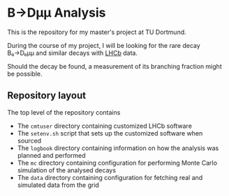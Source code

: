 # B→Dμμ Analysis

This is the repository for my master's project at TU Dortmund.

During the course of my project, I will be looking for the rare decay B₀→D₀μμ and similar decays with [LHCb](http://lhcb.web.cern.ch/lhcb/) data.

Should the decay be found, a measurement of its branching fraction might be possible.

## Repository layout

The top level of the repository contains

 - The `cmtuser` directory containing customized LHCb software
 - The `setenv.sh` script that sets up the customized software when sourced
 - The `logbook` directory containing information on how the analysis was planned and performed
 - The `mc` directory containing configuration for performing Monte Carlo simulation of the analysed decays
 - The `data` directory containing configuration for fetching real and simulated data from the grid


